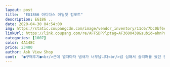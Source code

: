 ```yaml
---
layout: post 
title:  "EG1866 아디다스 아딜렛 컴포트" 
description: EG186 ..
date: 2020-04-30 04:54:00 
img: https://static.coupangcdn.com/image/vendor_inventory/11c6/7bc0bf6eaef192c3b7563b39de5e4c43c4f9f91e43b200d076aef4dd9019.jpg 
linkUrl: https://link.coupang.com/re/AFFSDP?lptag=AF3600438&subid=ahnPublicAsk&pageKey=1360213326&itemId=2391444715&vendorItemId=70401077938&traceid=V0-113-6c587247530d919f 
categories: [1007] 
color: 4A148C 
price: 23400 
author: Ask View Shop 
cont:  "●구매후기●<br/>근데 열자마자 냄새가 너무납니다<br/>넘 심해서 슬리퍼를 쌌던 흰 습자지와 박스에서도 나네요<br/>배송할 날짜에 맞게 도착햇어요<br/>소재때문인가요? 텍은 붙어있어 누가 신었던것도 아닌데<br/>오프라인에서 보구 싸게 사서 득이네요<br/>왜이리 냄새가 심한거죠?오프라인에선 이런냄새 없었는데.<br/>.<br/><br/>일단 베란다에 널어놨어요<br/>저만 느끼나요 정말 심한 발냄새같은 역한 냄새가 코를 찌릅니다<br/>" 
---
```

